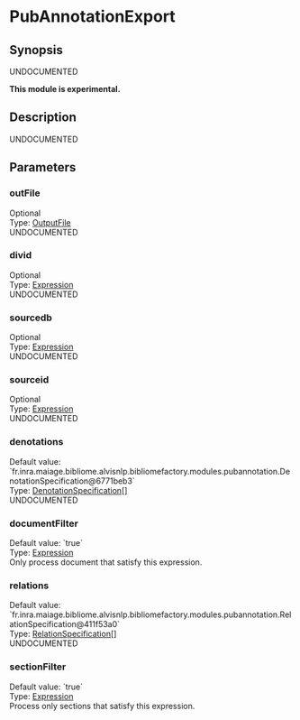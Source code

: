 <h1 class="module">PubAnnotationExport</h1>

## Synopsis

UNDOCUMENTED

**This module is experimental.**

## Description

UNDOCUMENTED

## Parameters

<h3 name="outFile" class="param">outFile</h3>

<div class="param-level param-level-optional">Optional
</div>
<div class="param-type">Type: <a href="../converter/fr.inra.maiage.bibliome.util.files.OutputFile" class="converter">OutputFile</a>
</div>
UNDOCUMENTED

<h3 name="divid" class="param">divid</h3>

<div class="param-level param-level-optional">Optional
</div>
<div class="param-type">Type: <a href="../converter/fr.inra.maiage.bibliome.alvisnlp.core.corpus.expressions.Expression" class="converter">Expression</a>
</div>
UNDOCUMENTED

<h3 name="sourcedb" class="param">sourcedb</h3>

<div class="param-level param-level-optional">Optional
</div>
<div class="param-type">Type: <a href="../converter/fr.inra.maiage.bibliome.alvisnlp.core.corpus.expressions.Expression" class="converter">Expression</a>
</div>
UNDOCUMENTED

<h3 name="sourceid" class="param">sourceid</h3>

<div class="param-level param-level-optional">Optional
</div>
<div class="param-type">Type: <a href="../converter/fr.inra.maiage.bibliome.alvisnlp.core.corpus.expressions.Expression" class="converter">Expression</a>
</div>
UNDOCUMENTED

<h3 name="denotations" class="param">denotations</h3>

<div class="param-level param-level-default-value">Default value: `fr.inra.maiage.bibliome.alvisnlp.bibliomefactory.modules.pubannotation.DenotationSpecification@6771beb3`
</div>
<div class="param-type">Type: <a href="../converter/fr.inra.maiage.bibliome.alvisnlp.bibliomefactory.modules.pubannotation.DenotationSpecification%5B%5D" class="converter">DenotationSpecification[]</a>
</div>
UNDOCUMENTED

<h3 name="documentFilter" class="param">documentFilter</h3>

<div class="param-level param-level-default-value">Default value: `true`
</div>
<div class="param-type">Type: <a href="../converter/fr.inra.maiage.bibliome.alvisnlp.core.corpus.expressions.Expression" class="converter">Expression</a>
</div>
Only process document that satisfy this expression.

<h3 name="relations" class="param">relations</h3>

<div class="param-level param-level-default-value">Default value: `fr.inra.maiage.bibliome.alvisnlp.bibliomefactory.modules.pubannotation.RelationSpecification@411f53a0`
</div>
<div class="param-type">Type: <a href="../converter/fr.inra.maiage.bibliome.alvisnlp.bibliomefactory.modules.pubannotation.RelationSpecification%5B%5D" class="converter">RelationSpecification[]</a>
</div>
UNDOCUMENTED

<h3 name="sectionFilter" class="param">sectionFilter</h3>

<div class="param-level param-level-default-value">Default value: `true`
</div>
<div class="param-type">Type: <a href="../converter/fr.inra.maiage.bibliome.alvisnlp.core.corpus.expressions.Expression" class="converter">Expression</a>
</div>
Process only sections that satisfy this expression.

